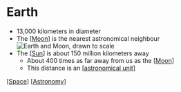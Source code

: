 # Earth

- 13,000 kilometers in diameter
- The [[Moon]] is the nearest astronomical neighbour
  ![Earth and Moon, drawn to scale](/assets/second-brain/2020-09-06-21-03-09.png)
- The [[Sun]] is about 150 million kilometers away
  - About 400 times as far away from us as the [[Moon]]
  - This distance is an [[astronomical unit]]

[[Space]] [[Astronomy]]

[//begin]: # "Autogenerated link references for markdown compatibility"
[Moon]: moon "Moon"
[Sun]: sun "Sun"
[astronomical unit]: astronomical-unit "Astronomical Unit"
[Space]: space "Space"
[Astronomy]: astronomy "Astronomy"
[//end]: # "Autogenerated link references"
